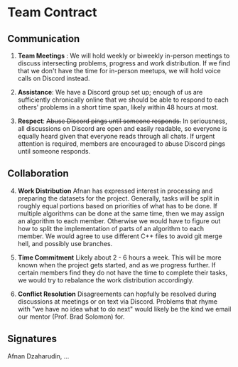 # Team Contract

## Communication

1. **Team Meetings** :
We will hold weekly or biweekly in-person meetings to discuss intersecting problems, progress and work distribution. If we find that we don't have the time for in-person meetups, we will hold voice calls on Discord instead.

2. **Assistance**:
We have a Discord group set up; enough of us are sufficiently chronically online that we should be able to respond to each others' problems in a short time span, likely within 48 hours at most.

3. **Respect**:
~~Abuse Discord pings until someone responds.~~ In seriousness, all discussions on Discord are open and easily readable, so everyone is equally heard given that everyone reads through all chats. If urgent attention is required, members are encouraged to abuse Discord pings until someone responds.

## Collaboration

4. **Work Distribution** 
Afnan has expressed interest in processing and preparing the datasets for the project. Generally, tasks will be split in roughly equal portions based on priorities of what has to be done. If multiple algorithms can be done at the same time, then we may assign an algorithm to each member. Otherwise we would have to figure out how to split the implementation of parts of an algorithm to each member. We would agree to use different C++ files to avoid git merge hell, and possibly use branches.

5. **Time Commitment** 
Likely about 2 - 6 hours a week. This will be more known when the project gets started, and as we progress further. If certain members find they do not have the time to complete their tasks, we would try to rebalance the work distribution accordingly.

6. **Conflict Resolution** 
Disagreements can hopfully be resolved during discussions at meetings or on text via Discord. Problems that rhyme with "we have no idea what to do next" would likely be the kind we email our mentor (Prof. Brad Solomon) for.


## Signatures
Afnan Dzaharudin, ...